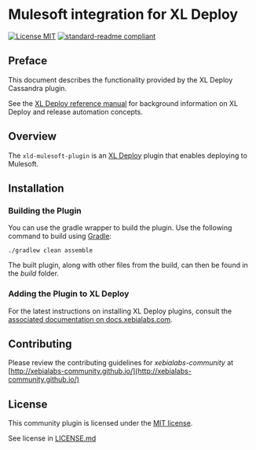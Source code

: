 # Mulesoft integration for XL Deploy

[![License MIT][license-image]][license-url]
[![standard-readme compliant](https://img.shields.io/badge/readme%20style-standard-blue.svg)](https://github.com/RichardLitt/standard-readme)

## Preface

This document describes the functionality provided by the XL Deploy Cassandra plugin.

See the [XL Deploy reference manual](https://docs.xebialabs.com/xl-Deploy) for background information on XL Deploy and release automation concepts.

## Overview

The `xld-mulesoft-plugin` is an [XL Deploy](https://docs.xebialabs.com/v.9.5/xl-deploy) plugin that enables deploying to Mulesoft.

## Installation

### Building the Plugin

You can use the gradle wrapper to build the plugin. Use the following command to build
using [Gradle](https://gradle.org/):

```
./gradlew clean assemble

```
The built plugin, along with other files from the build, can then be found in the _build_ folder.

### Adding the Plugin to XL Deploy

For the latest instructions on installing XL Deploy plugins, consult the [associated documentation on docs.xebialabs.com](https://docs.xebialabs.com/xl-deploy/how-to/install-or-remove-xl-deploy-plugins.html).

## Contributing

Please review the contributing guidelines for _xebialabs-community_ at [http://xebialabs-community.github.io/](http://xebialabs-community.github.io/)

## License

This community plugin is licensed under the [MIT license][license-url].

See license in [LICENSE.md](LICENSE.md)

[license-image]: https://img.shields.io/badge/license-MIT-yellow.svg
[license-url]: https://opensource.org/licenses/MIT
